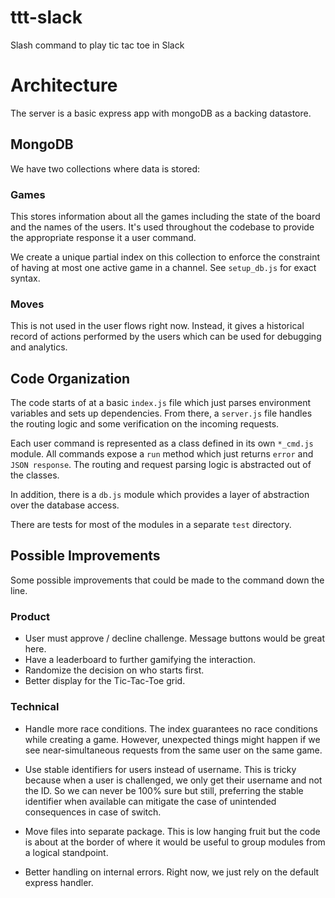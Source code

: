 # ttt-slack
Slash command to play tic tac toe in Slack

# Architecture

The server is a basic express app with mongoDB as a backing datastore.

## MongoDB
We have two collections where data is stored:
### Games
This stores information about all the games including the state of the board and the names
of the users. It's used throughout the codebase to provide the appropriate response it a user command.

We create a unique partial index on this collection to enforce the constraint of having at most one
active game in a channel. See `setup_db.js` for exact syntax.


### Moves
This is not used in the user flows right now. Instead, it gives a historical record of
actions performed by the users which can be used for debugging and analytics.

## Code Organization

The code starts of at a basic `index.js` file which just parses environment variables and sets up
dependencies. From there, a `server.js` file handles the routing logic and some verification on
the incoming requests.

Each user command is represented as a class defined in its own `*_cmd.js` module. All commands expose
a `run` method which just returns `error` and `JSON response`. The routing and request parsing logic
is abstracted out of the classes.

In addition, there is a `db.js` module which provides a layer of abstraction over the database access.

There are tests for most of the modules in a separate `test` directory.

## Possible Improvements
Some possible improvements that could be made to the command down the line.

### Product
* User must approve / decline challenge. Message buttons would be great here.
* Have a leaderboard to further gamifying the interaction.
* Randomize the decision on who starts first.
* Better display for the Tic-Tac-Toe grid.

### Technical
* Handle more race conditions. The index guarantees no race conditions while creating a game.
However, unexpected things might happen if we see near-simultaneous requests from the same user on
the same game.

* Use stable identifiers for users instead of username. This is tricky because when a user is
challenged, we only get their username and not the ID. So we can never be 100% sure but still,
preferring the stable identifier when available can mitigate the case of unintended consequences
in case of switch.

* Move files into separate package. This is low hanging fruit but the code is about at the border of
where it would be useful to group modules from a logical standpoint.

* Better handling on internal errors. Right now, we just rely on the default express handler.
